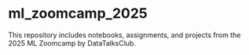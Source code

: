 # ml_zoomcamp_2025
This repository includes notebooks, assignments, and projects from the 2025 ML Zoomcamp by DataTalksClub. 
